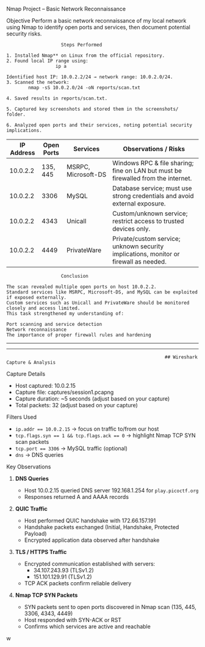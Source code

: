 Nmap Project – Basic Network Reconnaissance

Objective
         Perform a basic network reconnaissance of my local network using Nmap to identify open ports and      	services, then document potential security risks.


						Steps Performed
						
	1. Installed Nmap** on Linux from the official repository.
	2. Found local IP range using:
 					  ip a

	Identified host IP: 10.0.2.2/24 → network range: 10.0.2.0/24.
	3. Scanned the network:
			nmap -sS 10.0.2.0/24 -oN reports/scan.txt

	4. Saved results in reports/scan.txt.

	5. Captured key screenshots and stored them in the screenshots/ folder.

	6. Analyzed open ports and their services, noting potential security implications.

| IP Address | Open Ports | Services            | Observations / Risks                                                                  |
| ---------- | ---------- | ------------------- | ------------------------------------------------------------------------------------- |
| 10.0.2.2   | 135, 445   | MSRPC, Microsoft-DS | Windows RPC & file sharing; fine on LAN but must be firewalled from the internet.     |
| 10.0.2.2   | 3306       | MySQL               | Database service; must use strong credentials and avoid external exposure.            |
| 10.0.2.2   | 4343       | Unicall             | Custom/unknown service; restrict access to trusted devices only.                      |
| 10.0.2.2   | 4449       | PrivateWare         | Private/custom service; unknown security implications, monitor or firewall as needed. |


						Conclusion

	The scan revealed multiple open ports on host 10.0.2.2.
	Standard services like MSRPC, Microsoft-DS, and MySQL can be exploited if exposed externally.
	Custom services such as Unicall and PrivateWare should be monitored closely and access limited.
	This task strengthened my understanding of:

	Port scanning and service detection
	Network reconnaissance
	The importance of proper firewall rules and hardening

___________________________________________________________________________________________________________________________________________________________________
___________________________________________________________________________________________________________________________________________________________________
															  ## Wireshark Capture & Analysis

Capture Details
- Host captured: 10.0.2.15
- Capture file: captures/session1.pcapng
- Capture duration: ~5 seconds (adjust based on your capture)
- Total packets: 32 (adjust based on your capture)

 Filters Used
- `ip.addr == 10.0.2.15` → focus on traffic to/from our host
- `tcp.flags.syn == 1 && tcp.flags.ack == 0` → highlight Nmap TCP SYN scan packets
- `tcp.port == 3306` → MySQL traffic (optional)
- `dns` → DNS queries

 Key Observations
1. **DNS Queries**
   - Host 10.0.2.15 queried DNS server 192.168.1.254 for `play.picoctf.org`
   - Responses returned A and AAAA records

2. **QUIC Traffic**
   - Host performed QUIC handshake with 172.66.157.191
   - Handshake packets exchanged (Initial, Handshake, Protected Payload)
   - Encrypted application data observed after handshake

3. **TLS / HTTPS Traffic**
   - Encrypted communication established with servers:
     - 34.107.243.93 (TLSv1.2)
     - 151.101.129.91 (TLSv1.2)
   - TCP ACK packets confirm reliable delivery

4. **Nmap TCP SYN Packets**
   - SYN packets sent to open ports discovered in Nmap scan (135, 445, 3306, 4343, 4449)
   - Host responded with SYN-ACK or RST
   - Confirms which services are active and reachable




w

  
